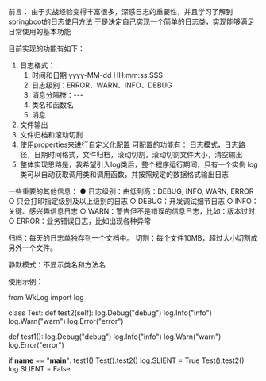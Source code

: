 前言：
由于实战经验变得丰富很多，深感日志的重要性，并且学习了解到springboot的日志使用方法
于是决定自己实现一个简单的日志类，实现能够满足日常使用的基本功能

目前实现的功能有如下：
1. 日志格式：
    1. 时间和日期 yyyy-MM-dd HH:mm:ss.SSS
    2. 日志级别：ERROR、WARN、INFO、DEBUG
    3. 消息分隔符：---
    4. 类名和函数名
    5. 消息
2. 文件输出
3. 文件归档和滚动切割
4. 使用properties来进行自定义化配置
    可配置的功能有：
        日志模式，日志路径，日期时间格式，文件归档，滚动切割，滚动切割文件大小，清空输出
5. 整体实现思路是，我希望引入log类后，整个程序运行期间，只有一个实例
    log类可以自动获取调用类和调用函数，并按照规定的数据格式输出日志


一些重要的其他信息：
● 日志级别：由低到高：DEBUG, INFO, WARN, ERROR
  ○ 只会打印指定级别及以上级别的日志
  ○ DEBUG：开发调试细节日志
  ○ INFO：关键、感兴趣信息日志
  ○ WARN：警告但不是错误的信息日志，比如：版本过时
  ○ ERROR：业务错误日志，比如出现各种异常

归档：每天的日志单独存到一个文档中。
切割：每个文件10MB，超过大小切割成另外一个文件。

静默模式：不显示类名和方法名

使用示例：

from WkLog import log

class Test:
    def test2(self):
        log.Debug("debug")
        log.Info("info")
        log.Warn("warn")
        log.Error("error")


def test1():
    log.Debug("debug")
    log.Info("info")
    log.Warn("warn")
    log.Error("error")


if __name__ == "__main__":
    test1()
    Test().test2()
    log.SLIENT = True
    Test().test2()
    log.SLIENT = False
